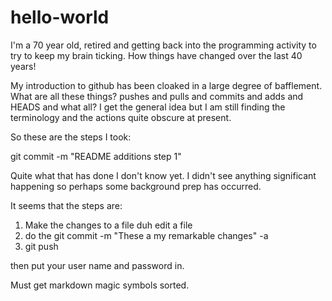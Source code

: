 # hello-world

I'm a 70 year old, retired and getting back into the programming activity to try to keep my brain ticking. How things have changed over the last 40 years!

My introduction to github has been cloaked in a large degree of bafflement. What are all these things? pushes and pulls and commits and adds and HEADS and what all? I get the general idea but I am still finding the terminology and the actions quite obscure at present.

So these are the steps I took:

git commit -m "README additions step 1"

Quite what that has done I don't know yet. I didn't see anything significant happening so perhaps some background prep has occurred.

It seems that the steps are:

1. Make the changes to a file duh edit a file
2. do the  git commit -m "These a my remarkable changes" -a
3. git push

then put your user name and password in.

Must get markdown magic symbols sorted.


